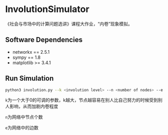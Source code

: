 # InvolutionSimulator
《社会与市场中的计算问题选讲》课程大作业，“内卷”现象模拟。

## Software Dependencies

- networkx == 2.5.1
- sympy == 1.8
- matplotlib >= 3.4.1

## Run Simulation

```bash
python3 involution.py --k <involution level> --n <number of nodes> --e <number of edges>
```
`k`为一个大于0的可调的参数，k越大，节点越容易在别人比自己努力的时候受到别人影响，从而加剧内卷程度

`n`为网络中节点个数

`e`为网络中的边数